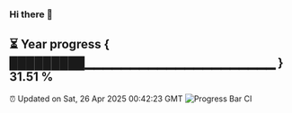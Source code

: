 ### Hi there 👋
⏳ Year progress { █████████▁▁▁▁▁▁▁▁▁▁▁▁▁▁▁▁▁▁▁▁▁ } 31.51 %
---
⏰ Updated on Sat, 26 Apr 2025 00:42:23 GMT
![Progress Bar CI](https://github.com/Moyi321/Moyi321/workflows/Progress%20Bar%20CI/badge.svg)

